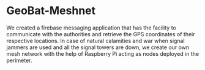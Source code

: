 # GeoBat-Meshnet
We created a firebase messaging application that has the facility to communicate with the authorities and retrieve the GPS coordinates of their respective locations. In case of natural calamities and war when signal jammers are used and all the signal towers are down, we  create our own mesh network with the help of Raspberry Pi acting as nodes deployed in the perimeter.
